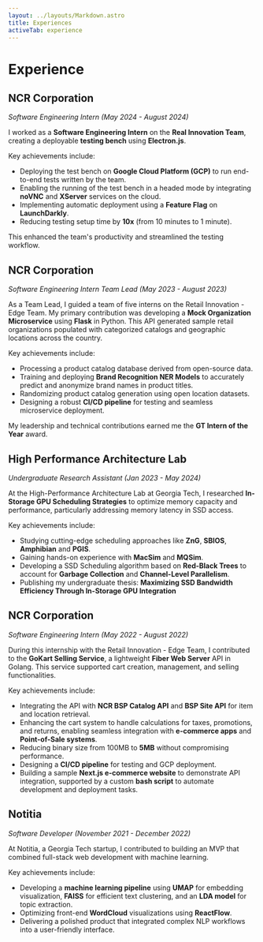 ```yaml
---
layout: ../layouts/Markdown.astro
title: Experiences
activeTab: experience
---
```


# Experience

## NCR Corporation
*Software Engineering Intern (May 2024 - August 2024)*

I worked as a **Software Engineering Intern** on the **Real Innovation Team**, creating a deployable **testing bench** using **Electron.js**. 

Key achievements include:
- Deploying the test bench on **Google Cloud Platform (GCP)** to run end-to-end tests written by the team. 
- Enabling the running of the test bench in a headed mode by integrating **noVNC** and **XServer** services on the cloud. 
- Implementing automatic deployment using a **Feature Flag** on **LaunchDarkly**.
- Reducing testing setup time by **10x** (from 10 minutes to 1 minute). 

This enhanced the team's productivity and streamlined the testing workflow.

## NCR Corporation
*Software Engineering Intern Team Lead (May 2023 - August 2023)*

As a Team Lead, I guided a team of five interns on the Retail Innovation - Edge Team. My primary contribution was developing a **Mock Organization Microservice** using **Flask** in Python. This API generated sample retail organizations populated with categorized catalogs and geographic locations across the country.

Key achievements include:
- Processing a product catalog database derived from open-source data.
- Training and deploying **Brand Recognition NER Models** to accurately predict and anonymize brand names in product titles.
- Randomizing product catalog generation using open location datasets.
- Designing a robust **CI/CD pipeline** for testing and seamless microservice deployment.

My leadership and technical contributions earned me the **GT Intern of the Year** award.

## High Performance Architecture Lab
*Undergraduate Research Assistant (Jan 2023 - May 2024)*

At the High-Performance Architecture Lab at Georgia Tech, I researched **In-Storage GPU Scheduling Strategies** to optimize memory capacity and performance, particularly addressing memory latency in SSD access.

Key achievements include:
- Studying cutting-edge scheduling approaches like **ZnG**, **SBIOS**, **Amphibian** and **PGIS**.
- Gaining hands-on experience with **MacSim** and **MQSim**.
- Developing a SSD Scheduling algorithm based on **Red-Black Trees** to account for **Garbage Collection** and **Channel-Level Parallelism**.
- Publishing my undergraduate thesis: **Maximizing SSD Bandwidth Efficiency Through In-Storage GPU Integration**

## NCR Corporation
*Software Engineering Intern (May 2022 - August 2022)*

During this internship with the Retail Innovation - Edge Team, I contributed to the **GoKart Selling Service**, a lightweight **Fiber Web Server** API in Golang. This service supported cart creation, management, and selling functionalities.

Key achievements include:
- Integrating the API with **NCR BSP Catalog API** and **BSP Site API** for item and location retrieval.
- Enhancing the cart system to handle calculations for taxes, promotions, and returns, enabling seamless integration with **e-commerce apps** and **Point-of-Sale systems**.
- Reducing binary size from 100MB to **5MB** without compromising performance.
- Designing a **CI/CD pipeline** for testing and GCP deployment.
- Building a sample **Next.js e-commerce website** to demonstrate API integration, supported by a custom **bash script** to automate development and deployment tasks.

## Notitia
*Software Developer (November 2021 - December 2022)*

At Notitia, a Georgia Tech startup, I contributed to building an MVP that combined full-stack web development with machine learning.

Key achievements include:
- Developing a **machine learning pipeline** using **UMAP** for embedding visualization, **FAISS** for efficient text clustering, and an **LDA model** for topic extraction.
- Optimizing front-end **WordCloud** visualizations using **ReactFlow**.
- Delivering a polished product that integrated complex NLP workflows into a user-friendly interface.
